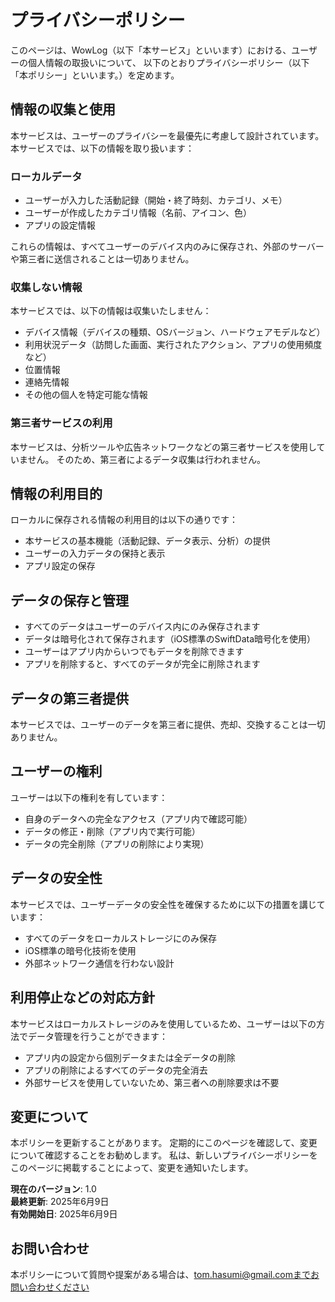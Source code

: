 # プライバシーポリシー

このページは、WowLog（以下「本サービス」といいます）における、ユーザーの個人情報の取扱いについて、
以下のとおりプライバシーポリシー（以下「本ポリシー」といいます。）を定めます。

## 情報の収集と使用
本サービスは、ユーザーのプライバシーを最優先に考慮して設計されています。
本サービスでは、以下の情報を取り扱います：

### ローカルデータ
- ユーザーが入力した活動記録（開始・終了時刻、カテゴリ、メモ）
- ユーザーが作成したカテゴリ情報（名前、アイコン、色）
- アプリの設定情報

これらの情報は、すべてユーザーのデバイス内のみに保存され、外部のサーバーや第三者に送信されることは一切ありません。

### 収集しない情報
本サービスでは、以下の情報は収集いたしません：
- デバイス情報（デバイスの種類、OSバージョン、ハードウェアモデルなど）
- 利用状況データ（訪問した画面、実行されたアクション、アプリの使用頻度など）
- 位置情報
- 連絡先情報
- その他の個人を特定可能な情報

### 第三者サービスの利用
本サービスは、分析ツールや広告ネットワークなどの第三者サービスを使用していません。
そのため、第三者によるデータ収集は行われません。

## 情報の利用目的
ローカルに保存される情報の利用目的は以下の通りです：
- 本サービスの基本機能（活動記録、データ表示、分析）の提供
- ユーザーの入力データの保持と表示
- アプリ設定の保存

## データの保存と管理
- すべてのデータはユーザーのデバイス内にのみ保存されます
- データは暗号化されて保存されます（iOS標準のSwiftData暗号化を使用）
- ユーザーはアプリ内からいつでもデータを削除できます
- アプリを削除すると、すべてのデータが完全に削除されます

## データの第三者提供
本サービスでは、ユーザーのデータを第三者に提供、売却、交換することは一切ありません。

## ユーザーの権利
ユーザーは以下の権利を有しています：
- 自身のデータへの完全なアクセス（アプリ内で確認可能）
- データの修正・削除（アプリ内で実行可能）
- データの完全削除（アプリの削除により実現）

## データの安全性
本サービスでは、ユーザーデータの安全性を確保するために以下の措置を講じています：
- すべてのデータをローカルストレージにのみ保存
- iOS標準の暗号化技術を使用
- 外部ネットワーク通信を行わない設計

## 利用停止などの対応方針
本サービスはローカルストレージのみを使用しているため、ユーザーは以下の方法でデータ管理を行うことができます：
- アプリ内の設定から個別データまたは全データの削除
- アプリの削除によるすべてのデータの完全消去
- 外部サービスを使用していないため、第三者への削除要求は不要

## 変更について
本ポリシーを更新することがあります。
定期的にこのページを確認して、変更について確認することをお勧めします。
私は、新しいプライバシーポリシーをこのページに掲載することによって、変更を通知いたします。

**現在のバージョン**: 1.0  
**最終更新**: 2025年6月9日  
**有効開始日**: 2025年6月9日

## お問い合わせ
本ポリシーについて質問や提案がある場合は、tom.hasumi@gmail.comまでお問い合わせください
